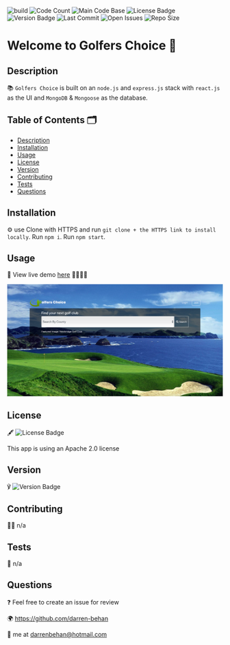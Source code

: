 ![build](https://img.shields.io/travis/darren-behan/golfers-choice) ![Code Count](https://img.shields.io/github/languages/count/darren-behan/golfers-choice) ![Main Code Base](https://img.shields.io/github/languages/top/darren-behan/golfers-choice) ![License Badge](https://img.shields.io/badge/license-apache-blue) ![Version Badge](https://img.shields.io/badge/version-1.0-red) ![Last Commit](https://img.shields.io/github/last-commit/darren-behan/golfers-choice) ![Open Issues](https://img.shields.io/github/issues-raw/darren-behan/golfers-choice) ![Repo Size](https://img.shields.io/github/repo-size/darren-behan/golfers-choice)

# Welcome to Golfers Choice 👋

## Description

📚 `Golfers Choice` is built on an `node.js` and `express.js` stack with `react.js` as the UI and `MongoDB` & `Mongoose` as the database.

## Table of Contents 🗂

* [Description](#Description)
* [Installation](#Installation)
* [Usage](#Usage)
* [License](#License)
* [Version](#Version)
* [Contributing](#Contributing)
* [Tests](#Tests)
* [Questions](#Questions)

## Installation

⚙️ use Clone with HTTPS and run `git clone + the HTTPS link to install locally`. Run `npm i`. Run `npm start`.

## Usage

🚨 View live demo <a href="https://golfers-choice.herokuapp.com">here</a> 🏌️‍♀️🏌️‍♂️

![Preview](./client/src/assets/img/app.png "Preview of Golfers Choice App")

## License

🖋 ![License Badge](https://img.shields.io/badge/license-apache-blue)

This app is  using an Apache 2.0 license

## Version

℣ ![Version Badge](https://img.shields.io/badge/license-1.0-red)

## Contributing

👩‍💻 n/a

## Tests

🧪 n/a

## Questions

❓ Feel free to create an issue for review

🌍 https://github.com/darren-behan

📧 me at darrenbehan@hotmail.com